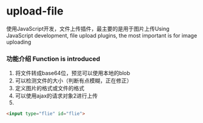 # upload-file
使用JavaScript开发，文件上传插件，最主要的是用于图片上传Using JavaScript development, file upload plugins, the most important is for image uploading

### 功能介绍 Function is introduced

1. 将文件转成base64位，预览可以使用本地的blob
2. 可以检测文件的大小（判断有点模糊，正在修正）
3. 定义图片的格式或文件的格式
4. 可以使用ajax的请求对象2进行上传
5. 

```html
<input type="flie" id="flie">
```









